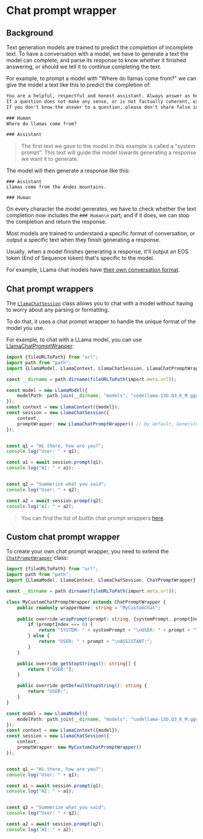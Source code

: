 # Chat prompt wrapper
## Background
Text generation models are trained to predict the completion of incomplete text. 
To have a conversation with a model, we have to generate a text the model can complete,
and parse its response to know whether it finished answering, or should we tell it to continue completing the text. 

For example, to prompt a model with "Where do llamas come from?" we can give the model a text like this to predict the completion of:
```txt
You are a helpful, respectful and honest assistant. Always answer as helpfully as possible.
If a question does not make any sense, or is not factually coherent, explain why instead of answering something not correct.
If you don't know the answer to a question, please don't share false information.

### Human
Where do llamas come from?

### Assistant

```

> The first text we gave to the model in this example is called a "system prompt".
> This text will guide the model towards generating a response we want it to generate.

The model will then generate a response like this:
```
### Assistant
Llamas come from the Andes mountains.

### Human

```

On every character the model generates, we have to check whether the text completion now includes the `### Human\n` part, and if it does, we can stop the completion and return the response.

Most models are trained to understand a specific format of conversation, or output a specific text when they finish generating a response.

Usually, when a model finishes generating a response, it'll output an EOS token (End of Sequence token) that's specific to the model.

For example, LLama chat models have [their own conversation format](https://huggingface.co/blog/llama2#how-to-prompt-llama-2).

## Chat prompt wrappers
The [`LlamaChatSession`](/api/classes/LlamaChatSession) class allows you to chat with a model without having to worry about any parsing or formatting.

To do that, it uses a chat prompt wrapper to handle the unique format of the model you use.

For example, to chat with a LLama model, you can use [LlamaChatPromptWrapper](/api/classes/LlamaChatPromptWrapper):

```typescript
import {fileURLToPath} from "url";
import path from "path";
import {LlamaModel, LlamaContext, LlamaChatSession, LlamaChatPromptWrapper} from "node-llama-cpp";

const __dirname = path.dirname(fileURLToPath(import.meta.url));

const model = new LlamaModel({
    modelPath: path.join(__dirname, "models", "codellama-13b.Q3_K_M.gguf")
});
const context = new LlamaContext({model});
const session = new LlamaChatSession({
    context,
    promptWrapper: new LlamaChatPromptWrapper() // by default, GeneralChatPromptWrapper is used
});


const q1 = "Hi there, how are you?";
console.log("User: " + q1);

const a1 = await session.prompt(q1);
console.log("AI: " + a1);


const q2 = "Summerize what you said";
console.log("User: " + q2);

const a2 = await session.prompt(q2);
console.log("AI: " + a2);
```

> You can find the list of builtin chat prompt wrappers [here](/api/classes/ChatPromptWrapper).

## Custom chat prompt wrapper
To create your own chat prompt wrapper, you need to extend the [`ChatPromptWrapper`](/api/classes/ChatPromptWrapper) class:

```typescript
import {fileURLToPath} from "url";
import path from "path";
import {LlamaModel, LlamaContext, LlamaChatSession, ChatPromptWrapper} from "node-llama-cpp";

const __dirname = path.dirname(fileURLToPath(import.meta.url));

class MyCustomChatPromptWrapper extends ChatPromptWrapper {
    public readonly wrapperName: string = "MyCustomChat";
    
    public override wrapPrompt(prompt: string, {systemPrompt, promptIndex}: {systemPrompt: string, promptIndex: number}) {
        if (promptIndex === 0) {
            return "SYSTEM: " + systemPrompt + "\nUSER: " + prompt + "\nASSISTANT:";
        } else {
            return "USER: " + prompt + "\nASSISTANT:";
        }
    }

    public override getStopStrings(): string[] {
        return ["USER:"];
    }

    public override getDefaultStopString(): string {
        return "USER:";
    }
}

const model = new LlamaModel({
    modelPath: path.join(__dirname, "models", "codellama-13b.Q3_K_M.gguf")
});
const context = new LlamaContext({model});
const session = new LlamaChatSession({
    context,
    promptWrapper: new MyCustomChatPromptWrapper()
});


const q1 = "Hi there, how are you?";
console.log("User: " + q1);

const a1 = await session.prompt(q1);
console.log("AI: " + a1);


const q2 = "Summerize what you said";
console.log("User: " + q2);

const a2 = await session.prompt(q2);
console.log("AI: " + a2);
```

